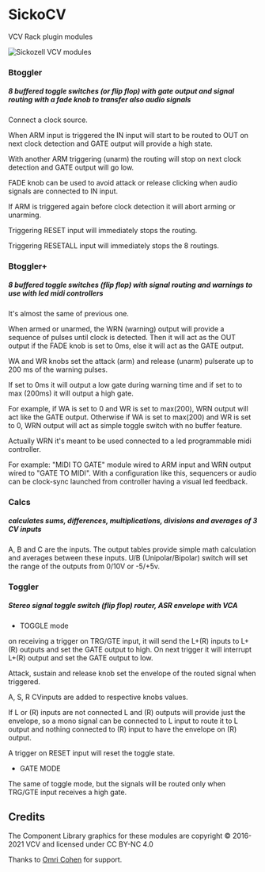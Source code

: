 # SickoCV
VCV Rack plugin modules

![Sickozell VCV modules](https://user-images.githubusercontent.com/80784296/183235533-d43b116f-6071-40e5-8d67-5d8cc384cab2.JPG)

### Btoggler
##### 8 buffered toggle switches (or flip flop) with gate output and signal routing with a fade knob to transfer also audio signals

Connect a clock source.

When ARM input is triggered the IN input will start to be routed to OUT on next clock detection and GATE output will provide a high state.

With another ARM triggering (unarm) the routing will stop on next clock detection and GATE output will go low.

FADE knob can be used to avoid attack or release clicking when audio signals are connected to IN input.

If ARM is triggered again before clock detection it will abort arming or unarming.

Triggering RESET input will immediately stops the routing.

Triggering RESETALL input will immediately stops the 8 routings.
 
### Btoggler+
##### 8 buffered toggle switches (flip flop) with signal routing and warnings to use with led midi controllers
It's almost the same of previous one.

When armed or unarmed, the WRN (warning) output will provide a sequence of pulses until clock is detected. Then it will act as the OUT output if the FADE knob is set to 0ms, else it will act as the GATE output.

WA and WR knobs set the attack (arm) and release (unarm) pulserate up to 200 ms of the warning pulses.

If set to 0ms  it will output a low gate during warning time and if set to to max (200ms) it will output a high gate.

For example, if WA is set to 0 and WR is set to max(200), WRN output will act like the GATE output. Otherwise if WA is set to max(200) and WR is set to 0, WRN output will act as simple toggle switch with no buffer feature.

Actually WRN  it's meant to be used connected to a led programmable midi controller.

For example: "MIDI TO GATE" module wired to ARM input and WRN output wired to "GATE TO MIDI". With a configuration like this, sequencers or audio can be clock-sync launched from controller having a visual led feedback.

### Calcs
##### calculates sums, differences, multiplications, divisions and averages of 3 CV inputs

A, B and C are the inputs. The output tables provide simple math calculation and averages between these inputs.
U/B (Unipolar/Bipolar) switch will set the range of the outputs from 0/10V or -5/+5v.

### Toggler
##### Stereo signal toggle switch (flip flop) router, ASR envelope with VCA
- TOGGLE mode

on receiving a trigger on TRG/GTE input, it will send the L+(R) inputs to L+(R) outputs and set the GATE output to high. On next trigger it will interrupt L+(R) output and set the GATE output to low.

Attack, sustain and release knob set the envelope of the routed signal when triggered.

A, S, R CVinputs are added to respective knobs values.

If L or (R) inputs are not connected L and (R) outputs will provide just the envelope, so a mono signal can be connected to L input to route it to L output and nothing connected to (R) input to have the envelope on (R) output.

A trigger on RESET input will reset the toggle state.

- GATE MODE

The same of toggle mode, but the signals will be routed only when TRG/GTE input receives a high gate.

## Credits
The Component Library graphics for these modules are copyright © 2016-2021 VCV and licensed under CC BY-NC 4.0

Thanks to [Omri Cohen](https://omricohen-music.com/) for support.
